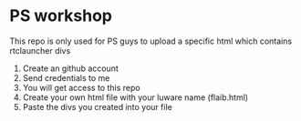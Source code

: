 # PS workshop
This repo is only used for PS guys to upload a specific html which contains rtclauncher divs

1. Create an github account
2. Send credentials to me
3. You will get access to this repo
4. Create your own html file with your luware name (flaib.html)
5. Paste the divs you created into your file